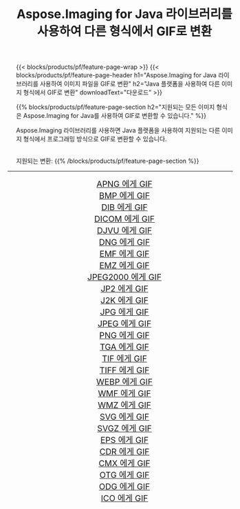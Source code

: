 ﻿---
title: Aspose.Imaging for Java 라이브러리를 사용하여 다른 형식에서 GIF로 변환 
weight: 3920
url: /ko/java/conversion/to/gif 
lang: ko
langdirlevel: 2
locales: zh-hans,ja,it,ru,de,es,fr,nl,id,lt,pl,pt,vi,tr,ko,zh-hant,ar,hi,th,sv,cs,uk,he
description: Aspose.Imaging을 사용하면 Java를 사용하여 다른 형식에서 GIF로 변환할 수 있습니다.
---

{{< blocks/products/pf/feature-page-wrap >}}
{{< blocks/products/pf/feature-page-header h1="Aspose.Imaging for Java 라이브러리를 사용하여 이미지 파일을 GIF로 변환" h2="Java 플랫폼을 사용하여 다른 이미지 형식에서 GIF로 변환" downloadText="다운로드" >}}


{{% blocks/products/pf/feature-page-section  h2="지원되는 모든 이미지 형식은 Aspose.Imaging for Java를 사용하여 GIF로 변환할 수 있습니다." %}}
<p align=justify>Aspose.Imaging 라이브러리를 사용하면 Java 플랫폼을 사용하여 지원되는 다른 이미지 형식에서 프로그래밍 방식으로 GIF로 변환할 수 있습니다.</p>
<br/>
지원되는 변환:
{{% /blocks/products/pf/feature-page-section %}}
<div class="container-fluid productfamilypage bg-gray">
    <div class="convertypes bg-gray agp-content section">
        <div class="container">
		<hr style="margin-left:-20px;"/>
		<div class="row other-converters" style="gap: 10px;font-size: 19px;text-align:center;">
		    <div class='col-md-2 other-converter remove-lp remove-rp'><a href="/imaging/ko/java/conversion/apng-to-gif" style="padding:15px;">APNG 에게 GIF</a></div>
<div class='col-md-2 other-converter remove-lp remove-rp'><a href="/imaging/ko/java/conversion/bmp-to-gif" style="padding:15px;">BMP 에게 GIF</a></div>
<div class='col-md-2 other-converter remove-lp remove-rp'><a href="/imaging/ko/java/conversion/dib-to-gif" style="padding:15px;">DIB 에게 GIF</a></div>
<div class='col-md-2 other-converter remove-lp remove-rp'><a href="/imaging/ko/java/conversion/dicom-to-gif" style="padding:15px;">DICOM 에게 GIF</a></div>
<div class='col-md-2 other-converter remove-lp remove-rp'><a href="/imaging/ko/java/conversion/djvu-to-gif" style="padding:15px;">DJVU 에게 GIF</a></div>
<div class='col-md-2 other-converter remove-lp remove-rp'><a href="/imaging/ko/java/conversion/dng-to-gif" style="padding:15px;">DNG 에게 GIF</a></div>
<div class='col-md-2 other-converter remove-lp remove-rp'><a href="/imaging/ko/java/conversion/emf-to-gif" style="padding:15px;">EMF 에게 GIF</a></div>
<div class='col-md-2 other-converter remove-lp remove-rp'><a href="/imaging/ko/java/conversion/emz-to-gif" style="padding:15px;">EMZ 에게 GIF</a></div>
<div class='col-md-2 other-converter remove-lp remove-rp'><a href="/imaging/ko/java/conversion/jpeg2000-to-gif" style="padding:15px;">JPEG2000 에게 GIF</a></div>
<div class='col-md-2 other-converter remove-lp remove-rp'><a href="/imaging/ko/java/conversion/jp2-to-gif" style="padding:15px;">JP2 에게 GIF</a></div>
<div class='col-md-2 other-converter remove-lp remove-rp'><a href="/imaging/ko/java/conversion/j2k-to-gif" style="padding:15px;">J2K 에게 GIF</a></div>
<div class='col-md-2 other-converter remove-lp remove-rp'><a href="/imaging/ko/java/conversion/jpg-to-gif" style="padding:15px;">JPG 에게 GIF</a></div>
<div class='col-md-2 other-converter remove-lp remove-rp'><a href="/imaging/ko/java/conversion/jpeg-to-gif" style="padding:15px;">JPEG 에게 GIF</a></div>
<div class='col-md-2 other-converter remove-lp remove-rp'><a href="/imaging/ko/java/conversion/png-to-gif" style="padding:15px;">PNG 에게 GIF</a></div>
<div class='col-md-2 other-converter remove-lp remove-rp'><a href="/imaging/ko/java/conversion/tga-to-gif" style="padding:15px;">TGA 에게 GIF</a></div>
<div class='col-md-2 other-converter remove-lp remove-rp'><a href="/imaging/ko/java/conversion/tif-to-gif" style="padding:15px;">TIF 에게 GIF</a></div>
<div class='col-md-2 other-converter remove-lp remove-rp'><a href="/imaging/ko/java/conversion/tiff-to-gif" style="padding:15px;">TIFF 에게 GIF</a></div>
<div class='col-md-2 other-converter remove-lp remove-rp'><a href="/imaging/ko/java/conversion/webp-to-gif" style="padding:15px;">WEBP 에게 GIF</a></div>
<div class='col-md-2 other-converter remove-lp remove-rp'><a href="/imaging/ko/java/conversion/wmf-to-gif" style="padding:15px;">WMF 에게 GIF</a></div>
<div class='col-md-2 other-converter remove-lp remove-rp'><a href="/imaging/ko/java/conversion/wmz-to-gif" style="padding:15px;">WMZ 에게 GIF</a></div>
<div class='col-md-2 other-converter remove-lp remove-rp'><a href="/imaging/ko/java/conversion/svg-to-gif" style="padding:15px;">SVG 에게 GIF</a></div>
<div class='col-md-2 other-converter remove-lp remove-rp'><a href="/imaging/ko/java/conversion/svgz-to-gif" style="padding:15px;">SVGZ 에게 GIF</a></div>
<div class='col-md-2 other-converter remove-lp remove-rp'><a href="/imaging/ko/java/conversion/eps-to-gif" style="padding:15px;">EPS 에게 GIF</a></div>
<div class='col-md-2 other-converter remove-lp remove-rp'><a href="/imaging/ko/java/conversion/cdr-to-gif" style="padding:15px;">CDR 에게 GIF</a></div>
<div class='col-md-2 other-converter remove-lp remove-rp'><a href="/imaging/ko/java/conversion/cmx-to-gif" style="padding:15px;">CMX 에게 GIF</a></div>
<div class='col-md-2 other-converter remove-lp remove-rp'><a href="/imaging/ko/java/conversion/otg-to-gif" style="padding:15px;">OTG 에게 GIF</a></div>
<div class='col-md-2 other-converter remove-lp remove-rp'><a href="/imaging/ko/java/conversion/odg-to-gif" style="padding:15px;">ODG 에게 GIF</a></div>
<div class='col-md-2 other-converter remove-lp remove-rp'><a href="/imaging/ko/java/conversion/ico-to-gif" style="padding:15px;">ICO 에게 GIF</a></div>
                </div>
        </div>
    </div>
</div>
<br/>

